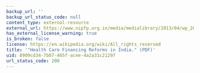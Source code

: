 ```yaml
---
backup_url: ''
backup_url_status_code: null
content_type: external-resource
external_url: https://www.nipfp.org.in/media/medialibrary/2013/04/wp_2012_100.pdf
has_external_license_warning: true
is_broken: false
license: https://en.wikipedia.org/wiki/All_rights_reserved
title: '"Health Care Financing Reforms in India." (PDF)'
uid: 8909cd34-7b07-465f-acee-4a2a31c21297
url_status_code: 200
---
```

